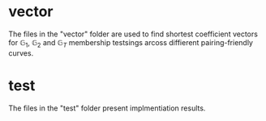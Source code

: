 # vector

The files in the "vector" folder are used to find shortest coefficient vectors for $\mathbb{G}_1$, $\mathbb{G}_2$ and  $\mathbb{G}_T$
membership testsings arcoss diffierent pairing-friendly curves.

# test
The files in the "test" folder present implmentiation results.

